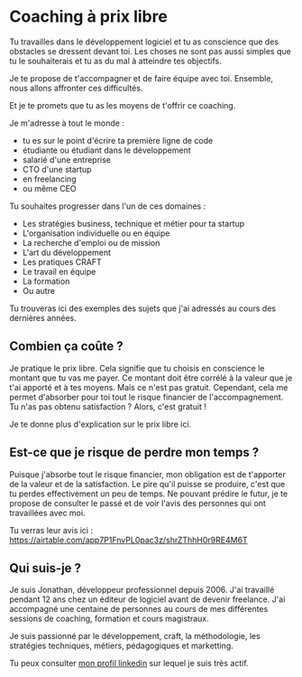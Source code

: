 # Coaching à prix libre

Tu travailles dans le développement logiciel et tu as conscience que des obstacles se dressent devant toi. Les choses ne sont pas aussi simples que tu le souhaiterais et tu as du mal à atteindre tes objectifs.

Je te propose de t'accompagner et de faire équipe avec toi. Ensemble, nous allons affronter ces difficultés.

Et je te promets que tu as les moyens de t'offrir ce coaching.

Je m'adresse à tout le monde : 
- tu es sur le point d'écrire ta première ligne de code
- étudiante ou étudiant dans le développement
- salarié d'une entreprise
- CTO d'une startup
- en freelancing
- ou même CEO

Tu souhaites progresser dans l'un de ces domaines : 
- Les stratégies business, technique et métier pour ta startup
- L'organisation individuelle ou en équipe
- La recherche d'emploi ou de mission
- L'art du développement
- Les pratiques CRAFT
- Le travail en équipe 
- La formation
- Ou autre

Tu trouveras ici des exemples des sujets que j'ai adressés au cours des dernières années.

## Combien ça coûte ? 

Je pratique le prix libre. Cela signifie que tu choisis en conscience le montant que tu vas me payer. Ce montant doit être corrélé à la valeur que je t'ai apporté et à tes moyens. Mais ce n'est pas gratuit. Cependant, cela me permet d'absorber pour toi tout le risque financier de l'accompagnement. Tu n'as pas obtenu satisfaction ? Alors, c'est gratuit !

Je te donne plus d'explication sur le prix libre ici.

## Est-ce que je risque de perdre mon temps ?

Puisque j'absorbe tout le risque financier, mon obligation est de t'apporter de la valeur et de la satisfaction. Le pire qu'il puisse se produire, c'est que tu perdes effectivement un peu de temps. Ne pouvant prédire le futur, je te propose de consulter le passé et de voir l'avis des personnes qui ont travaillées avec moi.

Tu verras leur avis ici : https://airtable.com/app7P1FnvPL0pac3z/shrZThhH0r9RE4M6T

## Qui suis-je ? 

Je suis Jonathan, développeur professionnel depuis 2006. J'ai travaillé pendant 12 ans chez un éditeur de logiciel avant de devenir freelance. J'ai accompagné une centaine de personnes au cours de mes différentes sessions de coaching, formation et cours magistraux.

Je suis passionné par le développement, craft, la méthodologie, les stratégies techniques, métiers, pédagogiques et marketting.

Tu peux consulter [mon profil linkedin](https://www.linkedin.com/in/jonathan-laurent/) sur lequel je suis très actif. 



